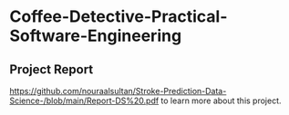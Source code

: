 # Coffee-Detective-Practical-Software-Engineering


## Project Report
https://github.com/nouraalsultan/Stroke-Prediction-Data-Science-/blob/main/Report-DS%20.pdf to learn more about this project. 
